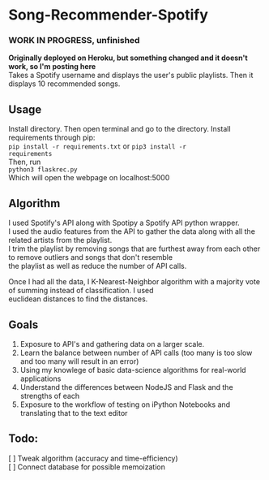 # Song-Recommender-Spotify
### **WORK IN PROGRESS, unfinished**
**Originally deployed on Heroku, but something changed and it doesn't work, so I'm posting here**  
Takes a Spotify username and displays the user's public playlists. Then it displays 10 recommended songs.
## Usage
Install directory. Then open terminal and go to the directory. Install requirements through pip:  
<code>pip install -r requirements.txt</code> or <code>pip3 install -r requirements</code>  
Then, run  
<code>python3 flaskrec.py</code>  
Which will open the webpage on localhost:5000
## Algorithm
I used Spotify's API along with Spotipy a Spotify API python wrapper.  
I used the audio features from the API to gather the data along with all the related artists from the playlist.  
I trim the playlist by removing songs that are furthest away from each other to remove outliers and songs that don't resemble  
the playlist as well as reduce the number of API calls.

Once I had all the data, I K-Nearest-Neighbor algorithm with a majority vote of summing instead of classification. I used  
euclidean distances to find the distances.
## Goals
1. Exposure to API's and gathering data on a larger scale.  
2. Learn the balance between number of API calls (too many is too slow and too many will result in an error)  
3. Using my knowlege of basic data-science algorithms for real-world applications  
4. Understand the differences between NodeJS and Flask and the strengths of each  
5. Exposure to the workflow of testing on iPython Notebooks and translating that to the text editor  
## Todo:
[ ] Tweak algorithm (accuracy and time-efficiency)  
[ ] Connect database for possible memoization
